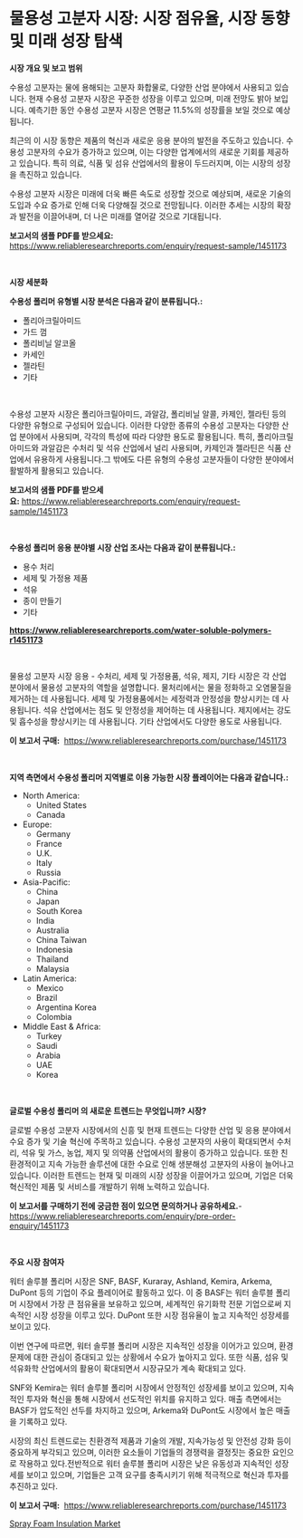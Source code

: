 <p><h1>물용성 고분자 시장: 시장 점유율, 시장 동향 및 미래 성장 탐색</h1></p><p><strong>시장 개요 및 보고 범위</strong></p>
<p><p>수용성 고분자는 물에 용해되는 고분자 화합물로, 다양한 산업 분야에서 사용되고 있습니다. 현재 수용성 고분자 시장은 꾸준한 성장을 이루고 있으며, 미래 전망도 밝아 보입니다. 예측기한 동안 수용성 고분자 시장은 연평균 11.5%의 성장률을 보일 것으로 예상됩니다.</p><p>최근의 이 시장 동향은 제품의 혁신과 새로운 응용 분야의 발전을 주도하고 있습니다. 수용성 고분자의 수요가 증가하고 있으며, 이는 다양한 업계에서의 새로운 기회를 제공하고 있습니다. 특히 의료, 식품 및 섬유 산업에서의 활용이 두드러지며, 이는 시장의 성장을 촉진하고 있습니다.</p><p>수용성 고분자 시장은 미래에 더욱 빠른 속도로 성장할 것으로 예상되며, 새로운 기술의 도입과 수요 증가로 인해 더욱 다양해질 것으로 전망됩니다. 이러한 추세는 시장의 확장과 발전을 이끌어내며, 더 나은 미래를 열어갈 것으로 기대됩니다.</p></p>
<p><strong>보고서의 샘플 PDF를 받으세요:</strong> <a href="https://www.reliableresearchreports.com/enquiry/request-sample/1451173">https://www.reliableresearchreports.com/enquiry/request-sample/1451173</a></p>
<p>&nbsp;</p>
<p><strong>시장 세분화</strong></p>
<p><strong>수용성 폴리머 유형별 시장 분석은 다음과 같이 분류됩니다.:</strong></p>
<p><ul><li>폴리아크릴아미드</li><li>가드 껌</li><li>폴리비닐 알코올</li><li>카세인</li><li>젤라틴</li><li>기타</li></ul></p>
<p>&nbsp;</p>
<p><p>수용성 고분자 시장은 폴리아크릴아미드, 과알감, 폴리비닐 알콜, 카제인, 젤라틴 등의 다양한 유형으로 구성되어 있습니다. 이러한 다양한 종류의 수용성 고분자는 다양한 산업 분야에서 사용되며, 각각의 특성에 따라 다양한 용도로 활용됩니다. 특히, 폴리아크릴아미드와 과알감은 수처리 및 석유 산업에서 널리 사용되며, 카제인과 젤라틴은 식품 산업에서 유용하게 사용됩니다.그 밖에도 다른 유형의 수용성 고분자들이 다양한 분야에서 활발하게 활용되고 있습니다.</p></p>
<p><strong>보고서의 샘플 PDF를 받으세요:</strong>&nbsp;<a href="https://www.reliableresearchreports.com/enquiry/request-sample/1451173">https://www.reliableresearchreports.com/enquiry/request-sample/1451173</a></p>
<p>&nbsp;</p>
<p><strong> 수용성 폴리머 응용 분야별 시장 산업 조사는 다음과 같이 분류됩니다.:</strong></p>
<p><ul><li>용수 처리</li><li>세제 및 가정용 제품</li><li>석유</li><li>종이 만들기</li><li>기타</li></ul></p>
<p><strong><a href="https://www.reliableresearchreports.com/water-soluble-polymers-r1451173">https://www.reliableresearchreports.com/water-soluble-polymers-r1451173</a></strong></p>
<p>&nbsp;</p>
<p><p>물용성 고분자 시장 응용 - 수처리, 세제 및 가정용품, 석유, 제지, 기타 시장은 각 산업 분야에서 물용성 고분자의 역할을 설명합니다. 물처리에서는 물을 정화하고 오염물질을 제거하는 데 사용됩니다. 세제 및 가정용품에서는 세정력과 안정성을 향상시키는 데 사용됩니다. 석유 산업에서는 점도 및 안정성을 제어하는 데 사용됩니다. 제지에서는 강도 및 흡수성을 향상시키는 데 사용됩니다. 기타 산업에서도 다양한 용도로 사용됩니다.</p></p>
<p><strong>이 보고서 구매:</strong>&nbsp; <a href="https://www.reliableresearchreports.com/purchase/1451173">https://www.reliableresearchreports.com/purchase/1451173</a></p>
<p>&nbsp;</p>
<p><strong>지역 측면에서 수용성 폴리머 지역별로 이용 가능한 시장 플레이어는 다음과 같습니다.:</strong></p>
<p><ul>
    <li>
        North America:
        <ul>
            <li>United States</li>
            <li>Canada</li>
        </ul>
    </li>
    <li>
        Europe:
        <ul>
            <li>Germany</li>
            <li>France</li>
            <li>U.K.</li>
            <li>Italy</li>
            <li>Russia</li>
        </ul>
    </li>
    <li>
        Asia-Pacific:
        <ul>
            <li>China</li>
            <li>Japan</li>
            <li>South Korea</li>
            <li>India</li>
            <li>Australia</li>
            <li>China Taiwan</li>
            <li>Indonesia</li>
            <li>Thailand</li>
            <li>Malaysia</li>
        </ul>
    </li>
    <li>
        Latin America:
        <ul>
            <li>Mexico</li>
            <li>Brazil</li>
            <li>Argentina Korea</li>
            <li>Colombia</li>
        </ul>
    </li>
    <li>
        Middle East & Africa:
        <ul>
            <li>Turkey</li>
            <li>Saudi</li>
            <li>Arabia</li>
            <li>UAE</li>
            <li>Korea</li>
        </ul>
    </li>
    </ul></p>
<p>&nbsp;</p>
<p><strong>글로벌 수용성 폴리머 의 새로운 트렌드는 무엇입니까? 시장?</strong></p>
<p><p>글로벌 수용성 고분자 시장에서의 신흥 및 현재 트렌드는 다양한 산업 및 응용 분야에서 수요 증가 및 기술 혁신에 주목하고 있습니다. 수용성 고분자의 사용이 확대되면서 수처리, 석유 및 가스, 농업, 제지 및 의약품 산업에서의 활용이 증가하고 있습니다. 또한 친환경적이고 지속 가능한 솔루션에 대한 수요로 인해 생분해성 고분자의 사용이 늘어나고 있습니다. 이러한 트렌드는 현재 및 미래의 시장 성장을 이끌어가고 있으며, 기업은 더욱 혁신적인 제품 및 서비스를 개발하기 위해 노력하고 있습니다.</p></p>
<p><strong>이 보고서를 구매하기 전에 궁금한 점이 있으면 문의하거나 공유하세요.</strong>- <a href="https://www.reliableresearchreports.com/enquiry/pre-order-enquiry/1451173">https://www.reliableresearchreports.com/enquiry/pre-order-enquiry/1451173</a></p>
<p>&nbsp;</p>
<p><strong>주요 시장 참여자</strong></p>
<p><p>워터 솔루블 폴리머 시장은 SNF, BASF, Kuraray, Ashland, Kemira, Arkema, DuPont 등의 기업이 주요 플레이어로 활동하고 있다. 이 중 BASF는 워터 솔루블 폴리머 시장에서 가장 큰 점유율을 보유하고 있으며, 세계적인 유기화학 전문 기업으로써 지속적인 시장 성장을 이루고 있다. DuPont 또한 시장 점유율이 높고 지속적인 성장세를 보이고 있다. </p><p>이번 연구에 따르면, 워터 솔루블 폴리머 시장은 지속적인 성장을 이어가고 있으며, 환경 문제에 대한 관심이 증대되고 있는 상황에서 수요가 높아지고 있다. 또한 식품, 섬유 및 석유화학 산업에서의 활용이 확대되면서 시장규모가 계속 확대되고 있다.</p><p>SNF와 Kemira는 워터 솔루블 폴리머 시장에서 안정적인 성장세를 보이고 있으며, 지속적인 투자와 혁신을 통해 시장에서 선도적인 위치를 유지하고 있다. 매출 측면에서는 BASF가 압도적인 선두를 차지하고 있으며, Arkema와 DuPont도 시장에서 높은 매출을 기록하고 있다.</p><p>시장의 최신 트렌드로는 친환경적 제품과 기술의 개발, 지속가능성 및 안전성 강화 등이 중요하게 부각되고 있으며, 이러한 요소들이 기업들의 경쟁력을 결정짓는 중요한 요인으로 작용하고 있다.전반적으로 워터 솔루블 폴리머 시장은 낮은 유동성과 지속적인 성장세를 보이고 있으며, 기업들은 고객 요구를 충족시키기 위해 적극적으로 혁신과 투자를 추진하고 있다.</p></p>
<p><strong>이 보고서 구매:</strong>&nbsp;&nbsp;<a href="https://www.reliableresearchreports.com/purchase/1451173">https://www.reliableresearchreports.com/purchase/1451173</a></p>
<p><p><a href="https://fearless-okapi-6c8.notion.site/Spray-Foam-Insulation-Market-Size-Market-Share-and-Global-Market-Analysis-Report-2024-2031-77b5226dce2f4886bb0ee92e3f4e51db">Spray Foam Insulation Market</a></p></p>